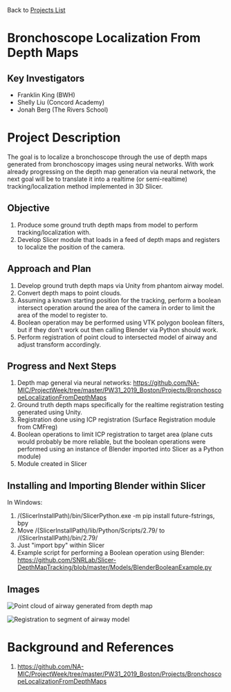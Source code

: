 Back to [Projects List](../../README.md#ProjectsList)

# Bronchoscope Localization From Depth Maps

## Key Investigators
- Franklin King (BWH)
- Shelly Liu (Concord Academy)
- Jonah Berg (The Rivers School)

# Project Description

<!--   -->
The goal is to localize a bronchoscope through the use of depth maps generated from bronchoscopy images using neural networks. With work already progressing on the depth map generation via neural network, the next goal will be to translate it into a realtime (or semi-realtime) tracking/localization method implemented in 3D Slicer.

## Objective

<!-- What we would like to achieve in this project is to be able to localize bronchoscopy images to the CT scan of the lung. -->

1. Produce some ground truth depth maps from model to perform tracking/localization with.
2. Develop Slicer module that loads in a feed of depth maps and registers to localize the position of the camera.

## Approach and Plan

1. Develop ground truth depth maps via Unity from phantom airway model.
2. Convert depth maps to point clouds.
3. Assuming a known starting position for the tracking, perform a boolean intersect operation around the area of the camera in order to limit the area of the model to register to.
4. Boolean operation may be performed using VTK polygon boolean filters, but if they don't work out then calling Blender via Python should work.
5. Perform registration of point cloud to intersected model of airway and adjust transform accordingly.

## Progress and Next Steps

1. Depth map general via neural networks: https://github.com/NA-MIC/ProjectWeek/tree/master/PW31_2019_Boston/Projects/BronchoscopeLocalizationFromDepthMaps
2. Ground truth depth maps specifically for the realtime registration testing generated using Unity.
3. Registration done using ICP registration (Surface Registration module from CMFreg)
4. Boolean operations to limit ICP registration to target area (plane cuts would probably be more reliable, but the boolean operations were performed using an instance of Blender imported into Slicer as a Python module)
5. Module created in Slicer 

## Installing and Importing Blender within Slicer

In Windows:
1. /(SlicerInstallPath)/bin/SlicerPython.exe -m pip install future-fstrings, bpy
2. Move /(SlicerInstallPath)/lib/Python/Scripts/2.79/ to /(SlicerInstallPath)/bin/2.79/
3. Just "import bpy" within Slicer
4. Example script for performing a Boolean operation using Blender: https://github.com/SNRLab/Slicer-DepthMapTracking/blob/master/Models/BlenderBooleanExample.py

## Images
![Point cloud of airway generated from depth map](https://raw.githubusercontent.com/NA-MIC/ProjectWeek/master/PW31_2019_Boston/Projects/BronchoscopeLocalizationFromDepthMaps/Example1.png)

![Registration to segment of airway model](https://raw.githubusercontent.com/NA-MIC/ProjectWeek/master/PW31_2019_Boston/Projects/BronchoscopeLocalizationFromDepthMaps/Example3.png)

# Background and References

1. https://github.com/NA-MIC/ProjectWeek/tree/master/PW31_2019_Boston/Projects/BronchoscopeLocalizationFromDepthMaps
